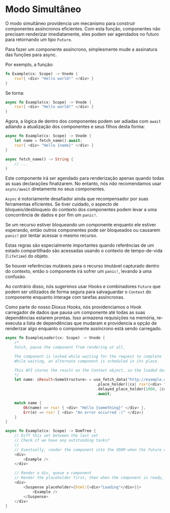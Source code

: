 # Modo Simultâneo

O modo simultâneo providencia um mecanismo para construir componentes assíncronos eficientes. Com esta função, componentes não precisam renderizar imediatamente, eles podem ser agendados no futuro para retornando um tipo `Future`.

Para fazer um componente assíncrono, simplesmente mude a assinatura das funções para async.

Por exemplo, a função:

```rust
fn Example(cx: Scope) -> Vnode {
    rsx!{ <div> "Hello world!" </div> }
}
```

Se torna:

```rust
async fn Example(cx: Scope) -> Vnode {
    rsx!{ <div> "Hello world!" </div> }
}
```

Agora, a lógica de dentro dos componentes podem ser adiadas com `await` adiando a atualização dos componentes e seus filhos desta forma:

```rust
async fn Example(cx: Scope) -> Vnode {
    let name = fetch_name().await;
    rsx!{ <div> "Hello {name}" </div> }
}

async fetch_name() -> String {
    // ...
}
```

Este componente irá ser agendado para renderização apenas quando todas as suas declarações finalizarem. No entanto, nós _não_ recomendamos usar `async/await` diretamente no seus componentes.

`Async` é notoriamente desafiador ainda que recompensador por suas ferramentas eficientes. Se tiver cuidado, o aspecto de bloqueio/desbloqueio do contexto dos componentes podem levar a uma concorrência de dados e por fim um `panic!`.

Se um recurso estiver bloqueando um componente enquanto ele estiver esperando, então outros componentes pode ser bloqueados ou causarem `panic!` por tentar acessar o mesmo recurso.

Estas regras são especialmente importantes quando referências de um estado compartilhado são acessadas usando o contexto de tempo-de-vida (`lifetime`) do objeto.

Se houver referências mutáveis para o recurso imutável capturado dentro do contexto, então o componente irá sofrer um `panic!`, levando à uma confusão.

Ao contrário disso, nós sugerimos usar Hooks e combinadores `Future` que podem ser utilizados de forma segura para salvaguardar o `Context` do componente enquanto interage com tarefas assíncronas.

Como parte do nosso Dioxus Hooks, nós providenciamos o Hook carregador de dados que pausa um componente até todas as suas dependências estarem prontas. Isso armazena requisições na memória, re-executa a lista de dependências que mudaram e providencia a opção de renderizar algo enquanto o componente assíncrono está sendo carregado.

```rust
async fn ExampleLoader(cx: Scope) -> Vnode {
    /*
    Fetch, pause the component from rendering at all.

    The component is locked while waiting for the request to complete
    While waiting, an alternate component is scheduled in its place.

    This API stores the result on the Context object, so the loaded data is taken as reference.
    */
    let name: &Result<SomeStructure> = use_fetch_data("http://example.com/json", ())
                                        .place_holder(|cx| rsx!{<div> "loading..." </div>})
                                        .delayed_place_holder(1000, |cx| rsx!{ <div> "still loading..." </div>})
                                        .await;

    match name {
        Ok(name) => rsx! { <div> "Hello {something}" </div> },
        Err(e) => rsx! { <div> "An error occurred :(" </div>}
    }
}
```

```rust
async fn Example(cx: Scope) -> DomTree {
    // Diff this set between the last set
    // Check if we have any outstanding tasks?
    //
    // Eventually, render the component into the VDOM when the future completes
    <div>
        <Example />
    </div>

    // Render a div, queue a component
    // Render the placeholder first, then when the component is ready, then render the component
    <div>
        <Suspense placeholder={html!{<div>"Loading"</div>}}>
            <Example />
        </Suspense>
    </div>
}
```
